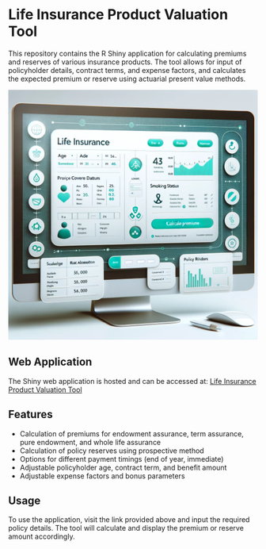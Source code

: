 # Life Insurance Product Valuation Tool

This repository contains the R Shiny application for calculating premiums and reserves of various insurance products. The tool allows for input of policyholder details, contract terms, and expense factors, and calculates the expected premium or reserve using actuarial present value methods.

![DALL_E](Img/DALL_E.png)

## Web Application

The Shiny web application is hosted and can be accessed at:
[Life Insurance Product Valuation Tool](https://9ckwl1-zachary-bushby.shinyapps.io/Assignment/)

## Features

- Calculation of premiums for endowment assurance, term assurance, pure endowment, and whole life assurance
- Calculation of policy reserves using prospective method
- Options for different payment timings (end of year, immediate)
- Adjustable policyholder age, contract term, and benefit amount
- Adjustable expense factors and bonus parameters

## Usage

To use the application, visit the link provided above and input the required policy details. The tool will calculate and display the premium or reserve amount accordingly.



